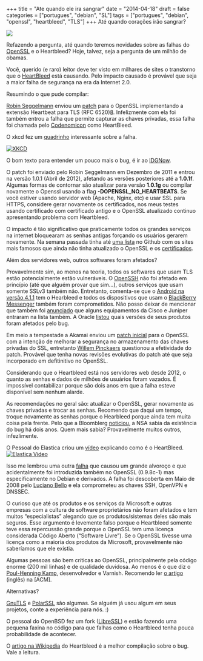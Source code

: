 +++
title = "Ate quando ele ira sangrar"
date = "2014-04-18"
draft = false
categories = ["portugues", "debian", "SL"]
tags = ["portugues", "debian", "openssl", "heartbleed", "TLS"]
+++
Até quando corações irão sangrar?

![]( /images/heartbleed.png)

Refazendo a pergunta, até quando teremos novidades sobre as falhas do
[OpenSSL](https://www.openssl.org/) e o Heartbleed? Hoje, talvez, seja a
pergunta de um milhão de obamas.

Você, querido (e raro) leitor deve ter visto em milhares de sites o
transtorno que o [HeartBleed](https://heartbleed.org) está causando. Pelo
impacto causado é provável que seja a maior falha de segurança na era da
Internet 2.0.

Resumindo o que pude compilar:

[Robin Seggelmann](https://www.robin-seggelmann.de/) enviou um
[patch](https://rt.openssl.org/Ticket/Display.html?id=2658&user=guest&pass=guest)
para o OpenSSL implementando a extensão Heartbeat para TLS (RFC
6520)[8](https://tools.ietf.org/html/rfc6520). Infelizmente com ela foi
também entrou a falha que permite capturar as chaves privadas, essa
falha foi chamada pelo [Codenomicon](https://www.codenomicon.com/) como
HeartBleed.

O xkcd fez um [quadrinho](https://xkcd.com/1354/) interessante sobre a
falha.

[![](/images/heartbleed_explanation.png "XKCD")](https://imgs.xkcd.com/comics/heartbleed_explanation.png)

O bom texto para entender um pouco mais o bug, é ir ao
[IDGNow](https://idgnow.com.br/internet/2014/04/10/heartbleed-conheca-ameaca-que-atingiu-a-internet-e-veja-como-se-proteger/).

O patch foi enviado pelo Robin Seggelmann em Dezembro de 2011 e entrou
na versão 1.0.1 (Abril de 2012), afetando as versões posteriores até a
**1.0.1f**. Algumas formas de contornar são atualizar para versão
**1.0.1g** ou compilar novamente o Openssl usando a flag
**-DOPENSSL\_NO\_HEARTBEATS**. Se você estiver usando servidor web
(Apache, Nginx, etc) e usar SSL para HTTPS, considere gerar novamente os
certificados, nos meus testes usando certificado com certificado antigo
e o OpenSSL atualizado continuo apresentando problema com Heartbleed.

O impacto é tão significativo que praticamente todos os grandes serviços
na internet bloquearam as senhas antigas forçando os usuários gerarem
novamente. Na semana passada tinha até [uma
lista](https://gist.github.com/dberkholz/10169691/) no Github com os
sites mais famosos que ainda não tinha atualizado o OpenSSL e os
[certificados](https://idgnow.com.br/internet/2014/04/10/heartbleed-conheca-ameaca-que-atingiu-a-internet-e-veja-como-se-proteger/).

Além dos servidores web, outros softwares foram afetados?

Provavelmente sim, ao menos na teoria, todos os softwares que usam TLS
estão potencialmente estão vulneráveis. O
[OpenSSH](https://www.openssh.com/) não foi afetado em princípio (até que
alguém provar que sim…), outros serviços que usam somente SSLv3 também
não. Entretanto, comenta-se que o [Android na versão
4.1.1](https://mashable.com/2014/04/11/devices-running-android-4-1-1-vulnerable-to-heartbleed/)
tem o Hearbleed e todos os dispositivos que usam o [BlackBerry
Messenger](https://www.ctvnews.ca/sci-tech/heartbleed-poses-bbm-risk-on-apple-android-devices-blackberry-warns-1.1775020)
também foram comprometidos. Não posso deixar de mencionar que também foi
[anunciado](https://www.networkworld.com/news/2014/041014-heartbleed-cisco-juniper-280593.html)
que alguns equipamentos da Cisco e Juniper entraram na lista também. A
Oracle
[listou](https://www.oracle.com/technetwork/topics/security/opensslheartbleedcve-2014-0160-2188454.html)
quais versões de seus produtos foram afetados pelo bug.

Em meio a tempestade a Akamai enviou um [patch
inicial](https://www.cnet.com/news/akamai-heartbleed-patch-not-a-fix-after-all/)
para o OpenSSL com a intenção de melhorar a segurança no armazenamento
das chaves privadas do SSL, entretanto [Willem
Pinckaers](https://lekkertech.net) questionou a efetividade do patch.
Provável que tenha novas revisões evolutivas do patch até que seja
incorporado em defitinitivo no OpenSSL.

Considerando que o Heartbleed está nos servidores web desde 2012, o
quanto as senhas e dados de milhões de usuários foram vazados. É
impossível contabilizar porque são dois anos em que a falha esteve
disponível sem nenhum alarde.

As recomendações no geral são: atualizar o OpenSSL, gerar novamente as
chaves privadas e trocar as senhas. Recomendo que daqui um tempo, troque
novamente as senhas porque o Hearbleed porque ainda tem muita coisa pela
frente. Pelo que a Bloomblerg
[noticiou](https://www.bbc.com/news/technology-27058143), a NSA sabia da
existência do bug há dois anos. Quem mais sabia? Provavelmente muitos
outros, infezlimente.

O Pessoal do Elastica criou um [vídeo](https://vimeo.com/91425662)
explicando como é o HeartBleed.
[![](/images/heartbleed_elastica.jpg "Elastica Video")](https://vimeo.com/91425662)

Isso me lembrou uma outra
[falha](https://www.debian.org/security/2008/dsa-1571) que causou um
grande alvoroço e que acidentalmente foi introduzida também no OpenSSL
(0.9.8c-1) mas especificamente no Debian e derivados. A falha foi
descoberta em Maio de 2008 pelo [Luciano
Bello](https://www.lucianobello.com.ar/) e ela comprometeu as chaves SSH,
OpenVPN e DNSSEC.

O curioso que até os produtos e os serviços da Microsoft e outras
empresas com a cultura de software proprietários não foram afetados e
tem muitos “especialistas” alegando que os produtos/sistemas deles são
mais seguros. Esse argumento é levemente falso porque o Heartbleed
somente teve essa repercussão grande porque o OpenSSL tem uma licença
considerada Código Aberto (“Software Livre”). Se o OpenSSL tivesse uma
licença como a maioria dos produtos da Microsoft, provavelmente não
saberíamos que ele existia.

Algumas pessoas são bem críticas ao OpenSSL, principalmente pela código
enorme (200 mil linhas) e de qualidade duvidosa. Ao menos é o que diz o
[Poul-Henning Kamp](https://phk.freebsd.dk/), desenvolvedor e Varnish.
Recomendo ler [o artigo](https://queue.acm.org/detail.cfm?id=2602816)
(inglês) na [ACM].

Alternativas?

[GnuTLS](https://www.gnutls.org/) e [PolarSSL](https://polarssl.org/) são
algumas. Se alguém já usou algum em seus projetos, conte a experiência
para nós. :)

O pessoal do OpenBSD fez um fork ([LibreSSL](https://www.libressl.org/))
e estão fazendo uma pequena faxina no código para que falhas como o
Heartbleed tenha pouca probabilidade de acontecer.

O [artigo na Wikipedia](https://en.wikipedia.org/wiki/Heartbleed) do
Heartbleed é a melhor compilação sobre o bug. Vale a leitura.
